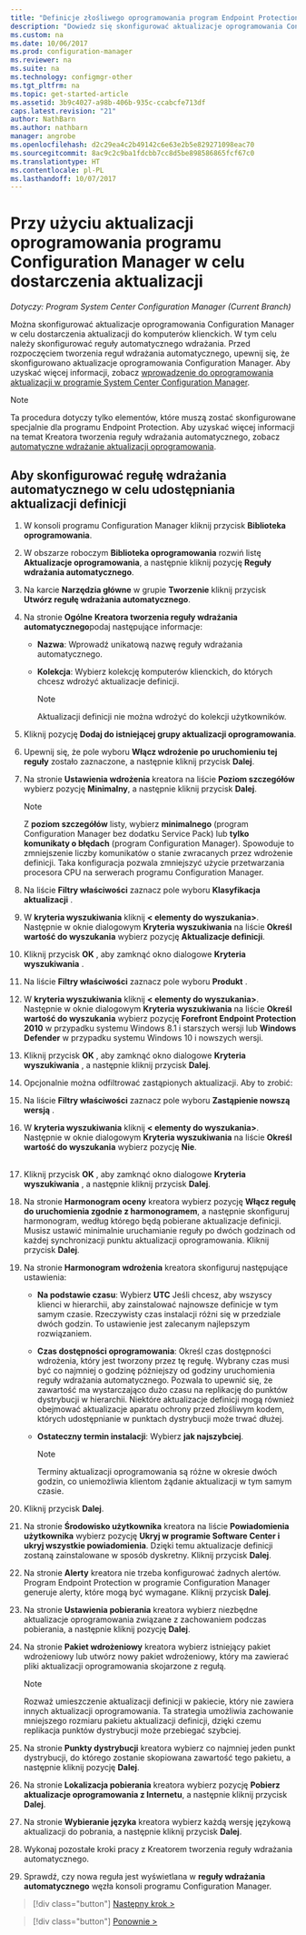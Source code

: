 ```yaml
---
title: "Definicje złośliwego oprogramowania program Endpoint Protection | Dokumentacja firmy Microsoft"
description: "Dowiedz się skonfigurować aktualizacje oprogramowania Configuration Manager w celu dostarczenia aktualizacji do komputerów klienckich."
ms.custom: na
ms.date: 10/06/2017
ms.prod: configuration-manager
ms.reviewer: na
ms.suite: na
ms.technology: configmgr-other
ms.tgt_pltfrm: na
ms.topic: get-started-article
ms.assetid: 3b9c4027-a98b-406b-935c-ccabcfe713df
caps.latest.revision: "21"
author: NathBarn
ms.author: nathbarn
manager: angrobe
ms.openlocfilehash: d2c29ea4c2b49142c6e63e2b5e829271098eac70
ms.sourcegitcommit: 8ac9c2c9ba1fdcbb7cc8d5be898586865fcf67c0
ms.translationtype: HT
ms.contentlocale: pl-PL
ms.lasthandoff: 10/07/2017
---
```

#  <a name="using-configuration-manager-software-updates-to-deliver-definition-updates"></a>Przy użyciu aktualizacji oprogramowania programu Configuration Manager w celu dostarczenia aktualizacji

*Dotyczy: Program System Center Configuration Manager (Current Branch)*


 Można skonfigurować aktualizacje oprogramowania Configuration Manager w celu dostarczenia aktualizacji do komputerów klienckich. W tym celu należy skonfigurować reguły automatycznego wdrażania. Przed rozpoczęciem tworzenia reguł wdrażania automatycznego, upewnij się, że skonfigurowano aktualizacje oprogramowania Configuration Manager. Aby uzyskać więcej informacji, zobacz [wprowadzenie do oprogramowania aktualizacji w programie System Center Configuration Manager](/sccm/sum/understand/software-updates-introduction).

> [!NOTE]
>  Ta procedura dotyczy tylko elementów, które muszą zostać skonfigurowane specjalnie dla programu Endpoint Protection. Aby uzyskać więcej informacji na temat Kreatora tworzenia reguły wdrażania automatycznego, zobacz [automatyczne wdrażanie aktualizacji oprogramowania](/sccm/sum/deploy-use/automatically-deploy-software-updates).

## <a name="to-configure-an-automatic-deployment-rule-to-deliver-definition-updates"></a>Aby skonfigurować regułę wdrażania automatycznego w celu udostępniania aktualizacji definicji

1.  W konsoli programu Configuration Manager kliknij przycisk **Biblioteka oprogramowania**.

2.  W obszarze roboczym **Biblioteka oprogramowania** rozwiń listę **Aktualizacje oprogramowania**, a następnie kliknij pozycję **Reguły wdrażania automatycznego**.

3.  Na karcie **Narzędzia główne** w grupie **Tworzenie** kliknij przycisk **Utwórz regułę wdrażania automatycznego**.

4.  Na stronie **Ogólne** **Kreatora tworzenia reguły wdrażania automatycznego**podaj następujące informacje:

    -   **Nazwa**: Wprowadź unikatową nazwę reguły wdrażania automatycznego.

    -   **Kolekcja**: Wybierz kolekcję komputerów klienckich, do których chcesz wdrożyć aktualizacje definicji.

        > [!NOTE]
        >  Aktualizacji definicji nie można wdrożyć do kolekcji użytkowników.

5.  Kliknij pozycję **Dodaj do istniejącej grupy aktualizacji oprogramowania**.

6.  Upewnij się, że pole wyboru  **Włącz wdrożenie po uruchomieniu tej reguły** zostało zaznaczone, a następnie kliknij przycisk **Dalej**.

7.  Na stronie **Ustawienia wdrożenia** kreatora na liście **Poziom szczegółów** wybierz pozycję **Minimalny**, a następnie kliknij przycisk **Dalej**.

    > [!NOTE]
    >  Z **poziom szczegółów** listy, wybierz **minimalnego** (program Configuration Manager bez dodatku Service Pack) lub **tylko komunikaty o błędach** (program Configuration Manager). Spowoduje to zmniejszenie liczby komunikatów o stanie zwracanych przez wdrożenie definicji. Taka konfiguracja pozwala zmniejszyć użycie przetwarzania procesora CPU na serwerach programu Configuration Manager.

8.  Na liście **Filtry właściwości** zaznacz pole wyboru **Klasyfikacja aktualizacji** .

9. W **kryteria wyszukiwania** kliknij **< elementy do wyszukania\>**. Następnie w oknie dialogowym **Kryteria wyszukiwania** na liście **Określ wartość do wyszukania** wybierz pozycję **Aktualizacje definicji**.

10. Kliknij przycisk **OK** , aby zamknąć okno dialogowe **Kryteria wyszukiwania** .

11. Na liście **Filtry właściwości** zaznacz pole wyboru **Produkt** .

12. W **kryteria wyszukiwania** kliknij **< elementy do wyszukania\>**. Następnie w oknie dialogowym **Kryteria wyszukiwania** na liście **Określ wartość do wyszukania** wybierz pozycję **Forefront Endpoint Protection 2010** w przypadku systemu Windows 8.1 i starszych wersji lub **Windows Defender** w przypadku systemu Windows 10 i nowszych wersji.

13. Kliknij przycisk **OK** , aby zamknąć okno dialogowe **Kryteria wyszukiwania** , a następnie kliknij przycisk **Dalej**.

14. Opcjonalnie można odfiltrować zastąpionych aktualizacji.   Aby to zrobić:
  1.  Na liście **Filtry właściwości** zaznacz pole wyboru **Zastąpienie nowszą wersją** .
  2.  W **kryteria wyszukiwania** kliknij **< elementy do wyszukania\>**. Następnie w oknie dialogowym **Kryteria wyszukiwania** na liście **Określ wartość do wyszukania** wybierz pozycję **Nie**.  <br><br>

15. Kliknij przycisk **OK** , aby zamknąć okno dialogowe **Kryteria wyszukiwania** , a następnie kliknij przycisk **Dalej**.

16. Na stronie **Harmonogram oceny** kreatora wybierz pozycję **Włącz regułę do uruchomienia zgodnie z harmonogramem**, a następnie skonfiguruj harmonogram, według którego będą pobierane aktualizacje definicji. Musisz ustawić minimalnie uruchamianie reguły po dwóch godzinach od każdej synchronizacji punktu aktualizacji oprogramowania. Kliknij przycisk **Dalej**.

17. Na stronie **Harmonogram wdrożenia** kreatora skonfiguruj następujące ustawienia:

    -   **Na podstawie czasu**: Wybierz **UTC** Jeśli chcesz, aby wszyscy klienci w hierarchii, aby zainstalować najnowsze definicje w tym samym czasie. Rzeczywisty czas instalacji różni się w przedziale dwóch godzin. To ustawienie jest zalecanym najlepszym rozwiązaniem.

    -   **Czas dostępności oprogramowania**: Określ czas dostępności wdrożenia, który jest tworzony przez tę regułę. Wybrany czas musi być co najmniej o godzinę późniejszy od godziny uruchomienia reguły wdrażania automatycznego. Pozwala to upewnić się, że zawartość ma wystarczająco dużo czasu na replikację do punktów dystrybucji w hierarchii. Niektóre aktualizacje definicji mogą również obejmować aktualizacje aparatu ochrony przed złośliwym kodem, których udostępnianie w punktach dystrybucji może trwać dłużej.

    -   **Ostateczny termin instalacji**: Wybierz **jak najszybciej**.

        > [!NOTE]
        >  Terminy aktualizacji oprogramowania są różne w okresie dwóch godzin, co uniemożliwia klientom żądanie aktualizacji w tym samym czasie.

18. Kliknij przycisk **Dalej**.

19. Na stronie **Środowisko użytkownika** kreatora na liście **Powiadomienia użytkownika** wybierz pozycję **Ukryj w programie Software Center i ukryj wszystkie powiadomienia**.   Dzięki temu aktualizacje definicji zostaną zainstalowane w sposób dyskretny. Kliknij przycisk **Dalej**.

20. Na stronie **Alerty** kreatora nie trzeba konfigurować żadnych alertów. Program Endpoint Protection w programie Configuration Manager generuje alerty, które mogą być wymagane. Kliknij przycisk **Dalej**.

21. Na stronie **Ustawienia pobierania** kreatora wybierz niezbędne aktualizacje oprogramowania związane z zachowaniem podczas pobierania, a następnie kliknij pozycję **Dalej**.

22. Na stronie **Pakiet wdrożeniowy** kreatora wybierz istniejący pakiet wdrożeniowy lub utwórz nowy pakiet wdrożeniowy, który ma zawierać pliki aktualizacji oprogramowania skojarzone z regułą.

    > [!NOTE]
    >  Rozważ umieszczenie aktualizacji definicji w pakiecie, który nie zawiera innych aktualizacji oprogramowania. Ta strategia umożliwia zachowanie mniejszego rozmiaru pakietu aktualizacji definicji, dzięki czemu replikacja punktów dystrybucji może przebiegać szybciej.

23. Na stronie **Punkty dystrybucji** kreatora wybierz co najmniej jeden punkt dystrybucji, do którego zostanie skopiowana zawartość tego pakietu, a następnie kliknij pozycję **Dalej**.

24. Na stronie **Lokalizacja pobierania** kreatora wybierz pozycję **Pobierz aktualizacje oprogramowania z Internetu**, a następnie kliknij przycisk **Dalej**.

25. Na stronie **Wybieranie języka** kreatora wybierz każdą wersję językową aktualizacji do pobrania, a następnie kliknij przycisk **Dalej**.

26. Wykonaj pozostałe kroki pracy z Kreatorem tworzenia reguły wdrażania automatycznego.

27. Sprawdź, czy nowa reguła jest wyświetlana w **reguły wdrażania automatycznego** węzła konsoli programu Configuration Manager.


> [!div class="button"]
[Następny krok >](endpoint-antimalware-policies.md)

> [!div class="button"]
[Ponownie >](endpoint-configure-alerts.md)
